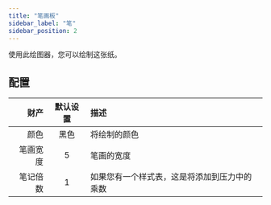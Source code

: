 ```yaml
---
title: "笔画板"
sidebar_label: "笔"
sidebar_position: 2
---
```



使用此绘图器，您可以绘制这张纸。

## 配置

|   财产 | 默认设置 | 描述                     |
| ----:|:----:|:---------------------- |
|   颜色 |  黑色  | 将绘制的颜色                 |
| 笔画宽度 |  5   | 笔画的宽度                  |
| 笔记倍数 |  1   | 如果您有一个样式表，这是将添加到压力中的乘数 |

